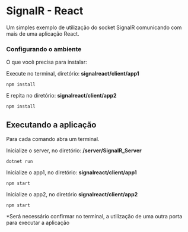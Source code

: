 # SignalR - React

Um simples exemplo de utilização do socket SignalR comunicando com mais de uma aplicação React.

### Configurando o ambiente

O que você precisa para instalar:

Execute no terminal, diretório: **signalreact/client/app1**

```
npm install
```

E repita no diretório: **signalreact/client/app2**

```
npm install 
```

## Executando a aplicação

Para cada comando abra um terminal.

Inicialize o server, no diretório: **/server/SignalR_Server**

```
dotnet run
```

Inicialize o app1, no diretório: **signalreact/client/app1**

```
npm start
```

Inicialize o app2, no diretório **signalreact/client/app2**

```
npm start  
```

*Será necessário confirmar no terminal, a utilização de uma outra porta para executar a aplicação
